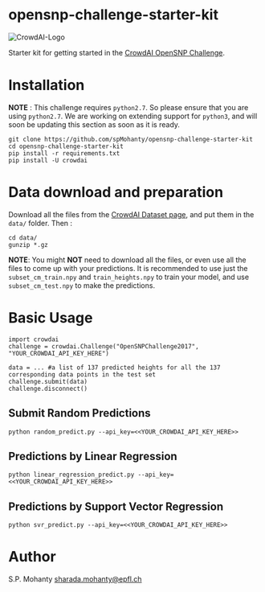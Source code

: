 # opensnp-challenge-starter-kit
![CrowdAI-Logo](https://camo.githubusercontent.com/5b7dd96dce88e193221d0d2e5b07118fc44dc7d4/68747470733a2f2f7777772e63726f776461692e6f72672f6173736574732f63726f776461695f6c6f676f5f736d696c652d653835653532653032663839343933653335356331343539643034303964653835396330613233396637623137376664373337333164636139636266363166622e737667)

Starter kit for getting started in the [CrowdAI OpenSNP Challenge](https://www.crowdai.org/challenges/opensnp-height-prediction).

# Installation
**NOTE** : This challenge requires `python2.7`. So please ensure that you are using `python2.7`.
We are working on extending support for `python3`, and will soon be updating this section as soon as it is ready.

```
git clone https://github.com/spMohanty/opensnp-challenge-starter-kit
cd opensnp-challenge-starter-kit
pip install -r requirements.txt
pip install -U crowdai
```

# Data download and preparation
Download all the files from the [CrowdAI Dataset page](https://www.crowdai.org/challenges/opensnp-height-prediction/dataset_files),
and put them in the `data/` folder. Then :
```
cd data/
gunzip *.gz
```

**NOTE**: You might **NOT** need to download all the files, or even use all the files to come up with your predictions. It is recommended to use just the `subset_cm_train.npy` and `train_heights.npy` to train your model, and use `subset_cm_test.npy` to make the predictions.

# Basic Usage

```
import crowdai
challenge = crowdai.Challenge("OpenSNPChallenge2017", "YOUR_CROWDAI_API_KEY_HERE")

data = ... #a list of 137 predicted heights for all the 137 corresponding data points in the test set
challenge.submit(data)
challenge.disconnect()
```

## Submit Random Predictions
```
python random_predict.py --api_key=<<YOUR_CROWDAI_API_KEY_HERE>>
```

## Predictions by Linear Regression
```
python linear_regression_predict.py --api_key=<<YOUR_CROWDAI_API_KEY_HERE>>
```

## Predictions by Support Vector Regression
```
python svr_predict.py --api_key=<<YOUR_CROWDAI_API_KEY_HERE>>
```

# Author
S.P. Mohanty <sharada.mohanty@epfl.ch>

